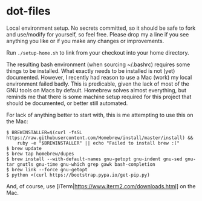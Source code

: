 # dot-files

Local environment setup.  No secrets committed, so it should be safe to fork and use/modify for yourself, so feel free.
Please drop my a line if you see anything you like or if you make any changes or improvements.

Run `./setup-home.sh` to link from your checkout into your home directory.

The resulting bash environment (when sourcing ~/.bashrc) requires some things to be installed.  What exactly needs to be installed is not (yet) documented.  However, I recently had reason to use a Mac (work) my local environment failed badly.  This is predicable, given the lack of most of the GNU tools on Macs by default.  Homebrew solves almost everything, but reminds me that there is some machine setup required for this project that should be documented, or better still automated.

For lack of anything better to start with, this is me attempting to use this on the Mac:

```
$ BREWINSTALLER=$(curl -fsSL https://raw.githubusercontent.com/Homebrew/install/master/install) &&
    ruby -e "$BREWINSTALLER" || echo "Failed to install brew :("
$ brew update
$ brew tap homebrew/dupes
$ brew install --with-default-names gnu-getopt gnu-indent gnu-sed gnu-tar gnutls gnu-time gnu-which grep gawk bash-completion
$ brew link --force gnu-getopt
$ python <(curl https://bootstrap.pypa.io/get-pip.py)
```

And, of course, use [iTerm|https://www.iterm2.com/downloads.html] on the Mac.

